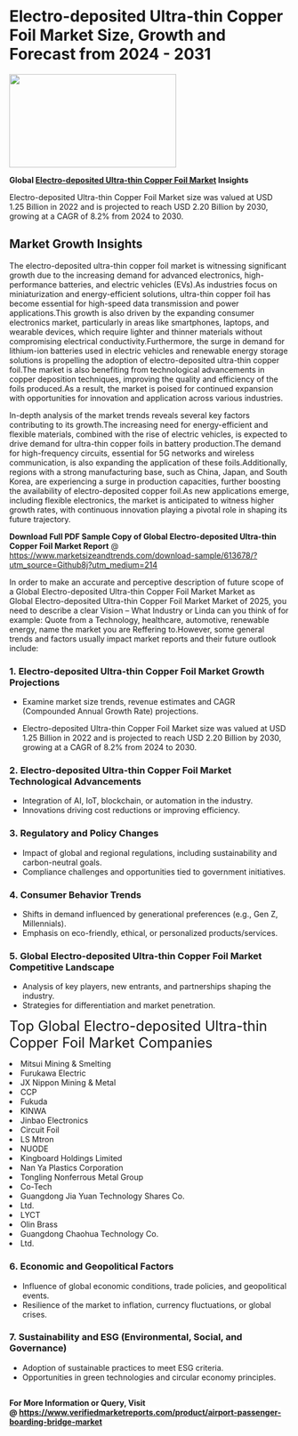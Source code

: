 <H1>Electro-deposited Ultra-thin Copper Foil Market Size, Growth and Forecast from 2024 - 2031</H1><img class="aligncenter size-medium wp-image-584254" src="https://thirdeyenews.in/wp-content/uploads/2024/09/Global-Market-Research-300x168.jpeg" alt="" width="300" height="168" /><p><strong>Global&nbsp;<a href="https://www.marketsizeandtrends.com/download-sample/613678/?utm_source=Github8j?utm_medium=214">Electro-deposited Ultra-thin Copper Foil Market</a> Insights</strong></p><p>Electro-deposited Ultra-thin Copper Foil Market size was valued at USD 1.25 Billion in 2022 and is projected to reach USD 2.20 Billion by 2030, growing at a CAGR of 8.2% from 2024 to 2030.</p><p><h2>Market Growth Insights</h2> <p>The electro-deposited ultra-thin copper foil market is witnessing significant growth due to the increasing demand for advanced electronics, high-performance batteries, and electric vehicles (EVs).As industries focus on miniaturization and energy-efficient solutions, ultra-thin copper foil has become essential for high-speed data transmission and power applications.This growth is also driven by the expanding consumer electronics market, particularly in areas like smartphones, laptops, and wearable devices, which require lighter and thinner materials without compromising electrical conductivity.Furthermore, the surge in demand for lithium-ion batteries used in electric vehicles and renewable energy storage solutions is propelling the adoption of electro-deposited ultra-thin copper foil.The market is also benefiting from technological advancements in copper deposition techniques, improving the quality and efficiency of the foils produced.As a result, the market is poised for continued expansion with opportunities for innovation and application across various industries.</p> <p>In-depth analysis of the market trends reveals several key factors contributing to its growth.The increasing need for energy-efficient and flexible materials, combined with the rise of electric vehicles, is expected to drive demand for ultra-thin copper foils in battery production.The demand for high-frequency circuits, essential for 5G networks and wireless communication, is also expanding the application of these foils.Additionally, regions with a strong manufacturing base, such as China, Japan, and South Korea, are experiencing a surge in production capacities, further boosting the availability of electro-deposited copper foil.As new applications emerge, including flexible electronics, the market is anticipated to witness higher growth rates, with continuous innovation playing a pivotal role in shaping its future trajectory.</p> <p><span class=""><strong>Download Full PDF Sample Copy of Global Electro-deposited Ultra-thin Copper Foil Market Report</strong> @ <a href="https://www.marketsizeandtrends.com/download-sample/613678/?utm_source=Github8j?utm_medium=214" target="_blank">https://www.marketsizeandtrends.com/download-sample/613678/?utm_source=Github8j?utm_medium=214</a></span></p><p>In order to make an accurate and perceptive description of future scope of a Global&nbsp;Electro-deposited Ultra-thin Copper Foil Market Market as Global&nbsp;Electro-deposited Ultra-thin Copper Foil Market Market of 2025, you need to describe a clear Vision &ndash; What Industry or Linda can you think of for example: Quote from a Technology, healthcare, automotive, renewable energy, name the market you are Reffering to.However, some general trends and factors usually impact market reports and their future outlook include:</p><h3>1.&nbsp;<strong>Electro-deposited Ultra-thin Copper Foil Market Growth Projections</strong></h3><ul><li>Examine market size trends, revenue estimates and CAGR (Compounded Annual Growth Rate) projections.</li><li><p>Electro-deposited Ultra-thin Copper Foil Market size was valued at USD 1.25 Billion in 2022 and is projected to reach USD 2.20 Billion by 2030, growing at a CAGR of 8.2% from 2024 to 2030.</p></li></ul><h3>2.&nbsp;<strong>Electro-deposited Ultra-thin Copper Foil Market Technological Advancements</strong></h3><ul><li>Integration of AI, IoT, blockchain, or automation in the industry.</li><li>Innovations driving cost reductions or improving efficiency.</li></ul><h3>3.&nbsp;<strong>Regulatory and Policy Changes</strong></h3><ul><li>Impact of global and regional regulations, including sustainability and carbon-neutral goals.</li><li>Compliance challenges and opportunities tied to government initiatives.</li></ul><h3>4.&nbsp;<strong>Consumer Behavior Trends</strong></h3><ul><li>Shifts in demand influenced by generational preferences (e.g., Gen Z, Millennials).</li><li>Emphasis on eco-friendly, ethical, or personalized products/services.</li></ul><h3>5.&nbsp;<strong>Global Electro-deposited Ultra-thin Copper Foil Market Competitive Landscape</strong></h3><ul><li>Analysis of key players, new entrants, and partnerships shaping the industry.</li><li>Strategies for differentiation and market penetration.</li></ul><p data-pm-slice="1 1 []"><span style="color: inherit; font-family: inherit; font-size: 25px;">Top Global Electro-deposited Ultra-thin Copper Foil Market Companies</span></p><div class="" data-test-id=""><p><li>Mitsui Mining & Smelting</li><li> Furukawa Electric</li><li> JX Nippon Mining & Metal</li><li> CCP</li><li> Fukuda</li><li> KINWA</li><li> Jinbao Electronics</li><li> Circuit Foil</li><li> LS Mtron</li><li> NUODE</li><li> Kingboard Holdings Limited</li><li> Nan Ya Plastics Corporation</li><li> Tongling Nonferrous Metal Group</li><li> Co-Tech</li><li> Guangdong Jia Yuan Technology Shares Co.</li><li> Ltd.</li><li> LYCT</li><li> Olin Brass</li><li> Guangdong Chaohua Technology Co.</li><li>Ltd.</li></p></div><h3>6.&nbsp;<strong>Economic and Geopolitical Factors</strong></h3><ul><li>Influence of global economic conditions, trade policies, and geopolitical events.</li><li>Resilience of the market to inflation, currency fluctuations, or global crises.</li></ul><h3>7.&nbsp;<strong>Sustainability and ESG (Environmental, Social, and Governance)</strong></h3><ul><li>Adoption of sustainable practices to meet ESG criteria.</li><li>Opportunities in green technologies and circular economy principles.</li></ul><h2><strong style="font-size: 14px;">For More Information or Query, Visit @&nbsp;</strong><a style="background-color: #ffffff; font-size: 14px;" href="https://www.marketsizeandtrends.com/report/electro-deposited-ultra-thin-copper-foil-market/" target="_blank">https://www.verifiedmarketreports.com/product/airport-passenger-boarding-bridge-market</a></h2>